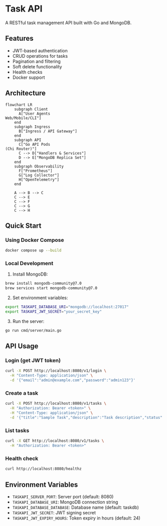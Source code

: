 # Task API

A RESTful task management API built with Go and MongoDB.

## Features

- JWT-based authentication
- CRUD operations for tasks
- Pagination and filtering
- Soft delete functionality
- Health checks
- Docker support

## Architecture

```mermaid
flowchart LR
    subgraph Client
      A["User Agents
Web/Mobile/CLI"]
    end
    subgraph Ingress
      B["Ingress / API Gateway"]
    end
    subgraph API
      C["Go API Pods
(Chi Router)"]
      C --> D["Handlers & Services"]
      D --> E["MongoDB Replica Set"]
    end
    subgraph Observability
      F["Prometheus"]
      G["Log Collector"]
      H["OpenTelemetry"]
    end

    A --> B --> C
    C --> E
    C --> F
    C --> G
    C --> H
```


## Quick Start

### Using Docker Compose

```bash
docker compose up --build
```

### Local Development

1. Install MongoDB:
```bash
brew install mongodb-community@7.0
brew services start mongodb-community@7.0
```

2. Set environment variables:
```bash
export TASKAPI_DATABASE_URI="mongodb://localhost:27017"
export TASKAPI_JWT_SECRET="your_secret_key"
```

3. Run the server:
```bash
go run cmd/server/main.go
```

## API Usage

### Login (get JWT token)
```bash
curl -X POST http://localhost:8080/v1/login \
  -H "Content-Type: application/json" \
  -d '{"email":"admin@example.com","password":"admin123"}'
```

### Create a task
```bash
curl -X POST http://localhost:8080/v1/tasks \
  -H "Authorization: Bearer <token>" \
  -H "Content-Type: application/json" \
  -d '{"title":"Sample Task","description":"Task description","status":"open"}'
```

### List tasks
```bash
curl -X GET http://localhost:8080/v1/tasks \
  -H "Authorization: Bearer <token>"
```

### Health check
```bash
curl http://localhost:8080/healthz
```

## Environment Variables

- `TASKAPI_SERVER_PORT`: Server port (default: 8080)
- `TASKAPI_DATABASE_URI`: MongoDB connection string
- `TASKAPI_DATABASE_DATABASE`: Database name (default: taskdb)
- `TASKAPI_JWT_SECRET`: JWT signing secret
- `TASKAPI_JWT_EXPIRY_HOURS`: Token expiry in hours (default: 24)
